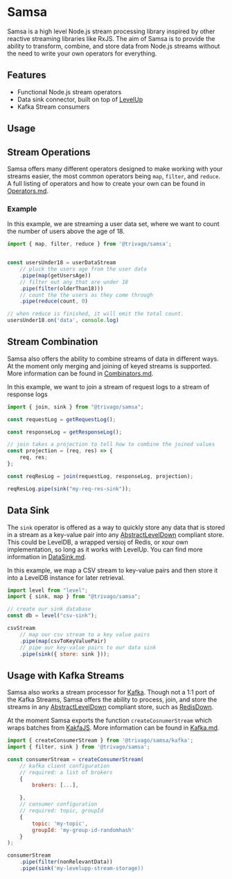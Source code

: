 # Samsa

Samsa is a high level Node.js stream processing library inspired by other reactive streaming libraries like RxJS. The aim of Samsa is to provide the ability to transform, combine, and store data from Node.js streams without the need to write your own operators for everything.

## Features

-   Functional Node.js stream operators
-   Data sink connector, built on top of [LevelUp](https://github.com/level/levelup)
-   Kafka Stream consumers

## Usage

## Stream Operations

Samsa offers many different operators designed to make working with your streams easier, the most common operators being `map`, `filter`, and `reduce`. A full listing of operators and how to create your own can be found in [Operators.md](./docs/Operators.md).

### Example

In this example, we are streaming a user data set, where we want to count the number of users above the age of 18.

```javascript
import { map, filter, reduce } from '@trivago/samsa';


const usersUnder18 = userDataStream
    // pluck the users age from the user data
    .pipe(map(getUsersAge))
    // filter out any that are under 18
    .pipe(filter(olderThan18)))
    // count the the users as they come through
    .pipe(reduce(count, 0)

// when reduce is finished, it will emit the total count.
usersUnder18.on('data', console.log)

```

## Stream Combination

Samsa also offers the ability to combine streams of data in different ways. At the moment only merging and joining of keyed streams is supported. More information can be found in [Combinators.md](./docs/Combinators.md).

In this example, we want to join a stream of request logs to a stream of response logs

```javascript
import { join, sink } from "@trivago/samsa";

const requestLog = getRequestLog();

const responseLog = getResponseLog();

// join takes a projection to tell how to combine the joined values
const projection = (req, res) => {
    req, res;
};

const reqResLog = join(requestLog, responseLog, projection);

reqResLog.pipe(sink("my-req-res-sink"));
```

## Data Sink

The `sink` operator is offered as a way to quickly store any data that is stored in a stream as a key-value pair into any [AbstractLevelDown](https://github.com/Level/abstract-leveldown) compliant store. This could be LevelDB, a wrapped versioj of Redis, or xour own implementation, so long as it works with LevelUp. You can find more information in [DataSink.md](./docs/DataSink.md).

In this example, we map a CSV stream to key-value pairs and then store it into a LevelDB instance for later retrieval.

```javascript
import level from "level";
import { sink, map } from "@trivago/samsa";

// create our sink database
const db = level("csv-sink");

csvStream
    // map our csv stream to a key value pairs
    .pipe(map(csvToKeyValuePair)
    // pipe our key-value pairs to our data sink
    .pipe(sink({ store: sink }));
```

## Usage with Kafka Streams

Samsa also works a stream processor for [Kafka](https://kafka.apache.org/). Though not a 1:1 port of the Kafka Streams, Samsa offers the ability to process, join, and store the streams in any [AbstractLevelDown](https://github.com/Level/abstract-leveldown) compliant store, such as [RedisDown](https://github.com/hmalphettes/redisdown).

At the moment Samsa exports the function `createCosnumerStream` which wraps batches from [KakfaJS](https://github.com/tulios/kafkajs). More information can be found in [Kafka.md](./docs/Kafka.md).

```javascript
import { createConsumerStream } from '@trivago/samsa/kafka';
import { filter, sink } from '@trivago/samsa';

const consumerStream = createConsumerStream(
    // kafka client configuration
    // required: a list of brokers
    {
        brokers: [...],

    },
    // consumer configuration
    // required: topic, groupId
    {
        topic: 'my-topic',
        groupId: 'my-group-id-randomhash'
    }
);

consumerStream
    .pipe(filter(nonRelevantData))
    .pipe(sink('my-levelupp-stream-storage))

```
